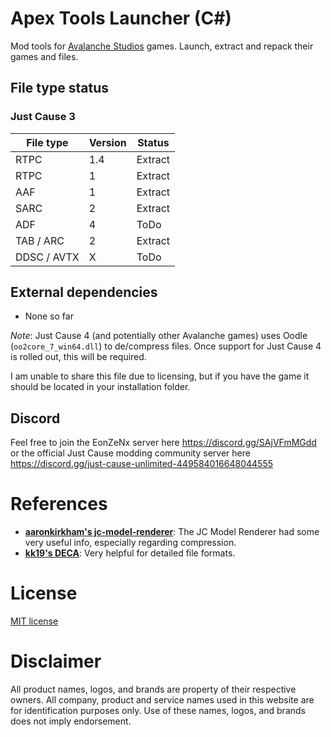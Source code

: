 # Apex Tools Launcher (C#)
Mod tools for [Avalanche Studios](https://avalanchestudios.com/) games. Launch, extract and repack their games and files.

## File type status
### Just Cause 3
|  File type  | Version |   Status   |
| ----------- | ------- | ---------- |
| RTPC        | 1.4     | Extract    |
| RTPC        | 1       | Extract    |
| AAF         | 1       | Extract    |
| SARC        | 2       | Extract    |
| ADF         | 4       | ToDo       |
| TAB / ARC   | 2       | Extract    |
| DDSC / AVTX | X       | ToDo       |

## External dependencies
- None so far

*Note*: Just Cause 4 (and potentially other Avalanche games) uses Oodle (`oo2core_7_win64.dll`) to de/compress files.
Once support for Just Cause 4 is rolled out, this will be required.

I am unable to share this file due to licensing, but if you have the game it should be located in your installation folder.

## Discord
Feel free to join the EonZeNx server here https://discord.gg/SAjVFmMGdd or the official Just Cause modding community server here https://discord.gg/just-cause-unlimited-449584016648044555

# References

- **[aaronkirkham's jc-model-renderer](https://github.com/aaronkirkham)**: The JC Model Renderer had some very useful 
  info, especially regarding compression.
- **[kk19's DECA](https://github.com/kk49/deca)**: Very helpful for detailed file formats.

# License
[MIT license](https://choosealicense.com/licenses/mit/)

# Disclaimer
All product names, logos, and brands are property of their respective owners. All company, product and service names
used in this website are for identification purposes only. Use of these names, logos, and brands does not imply endorsement.
